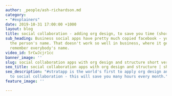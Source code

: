 ```yaml
---
author: _people/ash-richardson.md
category:
- "#explainers"
date: 2019-10-31 17:00:00 +1000
layout: blog
title: social collaboration - adding org design, to save you time (short version)
sub_heading: Business social apps have pretty much copied facebook - you need to know
  the person's name. That doesn't work so well in business, where it gets hard to
  remember everybody's name.
video_id: 5rCwJcjr1cc
banner_image: ''
slug: social collaboration apps with org design and structure short version
seo_title: social collaboration apps with org design and structure | short version
seo_description: "#stratapp is the world's first to apply org design and structure
  to social collaboration - this will save you many hours every month."
feature_image: ''

---
```

